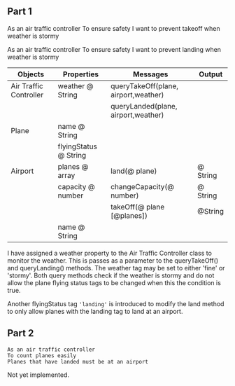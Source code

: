 ## Part 1
As an air traffic controller
To ensure safety
I want to prevent takeoff when weather is stormy

As an air traffic controller
To ensure safety
I want to prevent landing when weather is stormy

|Objects|Properties| Messages| Output|
|---| --- | ---| --- |
| Air Traffic Controller |weather @ String| queryTakeOff(plane, airport,weather)| |
| | |queryLanded(plane, airport,weather)| |
| Plane | name @ String | | |
| | flyingStatus @ String | | | 
|Airport | planes @ array | land(@ plane) | @ String |  
| |capacity @ number | changeCapacity(@ number)| @ String|
| | |takeOff(@ plane [@planes])| @String|
| |name @ String| | |

I have assigned a weather property to the Air Traffic Controller class to monitor the weather. This is passes as a parameter to the queryTakeOff() and queryLanding() methods. The weather tag may be set to either 'fine' or 'stormy'. Both query methods check if the weather is stormy and do not allow the plane flying status tags to be changed when this the condition is true. 

Another flyingStatus tag `'landing'` is introduced to modify the land method to only allow planes with the landing tag to land at an airport. 

## Part 2
```
As an air traffic controller
To count planes easily
Planes that have landed must be at an airport
```

Not yet implemented. 